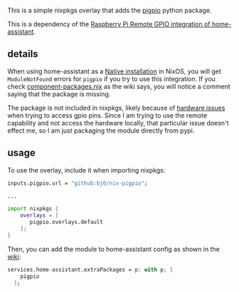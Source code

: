 This is a simple nixpkgs overlay that adds the [pigpio](https://pypi.org/project/pigpio/) python package.

This is a dependency of the [Raspberry Pi Remote GPIO integration of home-assistant](https://www.home-assistant.io/integrations/remote_rpi_gpio/).

## details

When using home-assistant as a [Native installation](https://wiki.nixos.org/wiki/Home_Assistant#Native_installation) in NixOS, you will get `ModuleNotFound` errors for `pigpio` if you try to use this integration. If you check [component-packages.nix](https://github.com/NixOS/nixpkgs/blob/master/pkgs/servers/home-assistant/component-packages.nix) as the wiki says, you will notice a comment saying that the package is missing.

The package is not included in nixpkgs, likely because of [hardware issues](https://github.com/NixOS/nixpkgs/issues/122993) when trying to access gpio pins. Since I am trying to use the remote capability and not access the hardware locally, that particular issue doesn't effect me, so I am just packaging the module directly from pypi.

## usage

To use the overlay, include it when importing nixpkgs:

```nix
inputs.pigpio.url = "github:bj0/nix-pigpio";

...

import nixpkgs {
    overlays = [
       pigpio.overlays.default
    ];
}
```

Then, you can add the module to home-assistant config as shown in the [wiki](https://wiki.nixos.org/wiki/Home_Assistant#Provide_additional_Python_packages_to_Home_Assistant):

```nix
services.home-assistant.extraPackages = p: with p; [
    pigpio
  ];
```
